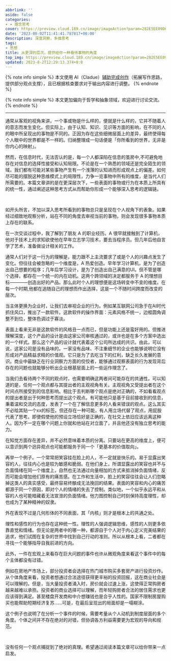 ```yaml
---
abbrlink: ''
aside: false
categories:
- - 理念思考
cover: https://preview.cloud.189.cn/image/imageAction?param=282E5EE09D6C00FAA1A2F79CB1660A822F20EC40D940AEBD270852BB0EA5389D238AB996C58EC8D0598183725058F06A78D334A099984F52D4148073A2044F38991751D0D7386C9DDD68CBA4961307AB9A88630467A9C8C9A181208F647A205800012234B0ACA58282E3A410AE41831A
date: '2023-08-02T11:41:41.787817+08:00'
description: 深度洞察，多维思考
tags:
- 思想
title: 从更深的层次，提供给你一种看待事物的角度
top_img: https://preview.cloud.189.cn/image/imageAction?param=282E5EE09D6C00FAA1A2F79CB1660A822F20EC40D940AEBD270852BB0EA5389D238AB996C58EC8D0598183725058F06A78D334A099984F52D4148073A2044F38991751D0D7386C9DDD68CBA4961307AB9A88630467A9C8C9A181208F647A205800012234B0ACA58282E3A410AE41831A
updated: 2023-8-2T12:29:13.374+8:0
---
```

{% note info simple %}
本文使用 AI（Cladue）[辅助完成创作](https://www.eacls.top/posts/9546085c/)（拓展写作思路，提供部分观点支撑），且已根据核查要求对于输出内容进行调整。
{% endnote %}

{% note info simple %}
本文更加偏向于哲学和抽象领域，欢迎进行讨论交流。
{% endnote %}

---

通常从客观的视角来讲，一个事或物是什么样的，便就是什么样的，它并不随着人的意志而发生变化。但实际上，由于认知、知识、见识等方面的影响，在不同的人的眼中所呈现出的事物是不同的。正因为存在这些细微层面上的差异，最终使得每个人眼中的世界都是不一样的。归纳整理成一句话便是「你所看到的世界，无非是你内心的映射」。

然而，在信息时代，无法否认的是，每一个人都深陷在信息的茧房中,不可避免地存在对信息的选择性接受和认知局限。不论是在一个熟悉的领域还是完全陌生的领域，我们都有可能对某些事物产生有一个浅薄的认知进而形成观点上的偏差。如何尽可能的摆脱这种思维模式上的局限性，力争一览事物中所有的维度，是当代人们所需要的。本篇文章讲的是在更深层次下，一些表面的事物或行为在本质上所具有的统一性，通过阐述这种思考方式从而帮助你形成一个能够深入思考的逻辑链。

<br>

如开头所言，不加以深入思考所看到的事物总只是呈现在个人视角下的表象。如果经过细致地观察分析，站在不同的角度去审视当前的事物，则会发现很多事物本质上存在的联系。

在一次交谈过程中，我了解到了朋友 A 的职业经历。A 很早就接触到了计算机，他对于技术上的求知欲使他在早年立志学习技术，要去当程序员。但几年后他自言学了艺术，准备做设计相关的工作。

通常人们对于这一行为的理解是，能力跟不上主流要求了或是个人的兴趣点发生了变化。但往往会被忽略的一个维度是，A 热爱创造。早年学习计算机，是为了创造出自己想要的程序；几年后学习设计，是为了创造出自己满意的UI。但不管是哪个选择，都存在一个统一的内在动机。这两个跨领域的决定都服务于 A 的理想目标————创造出好的产品。那么此时个人的理想便是这场转变中不变的维度。在每一个时期,他都在追随自己的理想而作出选择，这是一个不随时间跨度而改变的层次。

当主体更换为企业时，让我们去审视企业的行为。例如某互联网公司急于在AI时代抓住风口，推出了一款软件。这款软件的操作界面：元素风格不统一，边框圆角调整不到位，整体色调过于寡淡。

表面上看来无非是这款软件的风格丑一点而已，但是功能上还是蛮好用的。但推进理解深度，这个产品的设计是由这家公司审核通过的，或许也是在多个方案中选出的一个样式。那么这个产品的设计就代表着这个公司所达成的共识。由此，可以说，这家公司是没有品味的。一家没有品味、不注重细节的企业也能够说明它没有形成对产品精益求精的价值观。它只是为了去吃当下的红利，缺乏长久发展的意识。商业中最缺乏在行业洞察力方面的佼佼者，能够通过观察表面的行为发现背后存在的问题也就能够分析出企业根基层面上的一些运作理念了。

当我们去看待两个不同的观点时，也需要明确这两者间可能存在的共通性。可以知道的是，任何一个观点都与其提出者的主观视角有关。主观视角又受提出者在这个时间点所接受到的信息影响。相比于去判断哪个观点是绝对正确的，不如看看观点的提出者是出于何种思考而提出这个观点。有可能他只是基于目前接收到的信息，秉着温和交流的态度，发表了一个在了解信息更多的人看来错误的观点。这么其实不必给其贴一个xx的标签。但还存在一种可能，有人用立场代替了观点，用屁股代表了思考。即便假使他的预设立场恰好是正确的，在社交上依旧应该远离这种人。因为不一定在哪个问题上你就和他站在对立面了，并且他还没有独立思考的能力。

在知觉方面存在差异，并不必然意味着本质的分离。只要站在更高的维度上，便可以意识到两个迥异观点也可能都服务于同一个「更基本的价值取向」。

再举一个例子。一个常常把笑容挂在脸上的人，不一定就是快乐的。易于显露出笑容的人，往往内心也是较为敏感和脆弱。在他们身上，所谓显露出的笑容也并不与负面情绪在同一个维度上，自然也无法通过向量相加的方式来抵消掉负面情绪，反而可能会增加他们原有的痛苦感。在工作和生活中，脸上的笑容往往会让人们忽略掉这类人的真实感受，最终容易终酿成无法挽回的结果。表面的笑容和内心的痛苦都源于同一个原因，即对个人的情绪的失去了控制。类似地，一个似乎永远平和从容的人也可能暗藏着无法宣泄的负面情绪。他力图控制自己时刻保持高度理性，却也成为了某种精神的奴隶。

外在表现不过是几何形体的不同表面，其「内核」则才是根本上的共通之处。

理性和感性的行为也存在这种统一性。理性的人强调逻辑思维，感性的人则更多依靠直觉和情绪。但无论是两者中的哪一种，都源自于个人对于内心定义完美结果的追求，他们试图在复杂的世界中找到自己行动的准则。所以从根本上看，二者都在寻找一个能够指导自我前进的方向。

此外，一件在宏观上来看存在巨大问题的事件也许从微观角度来看这个事件中的每个主体都没有过错。

例如在房地产市场上，部分投资者会选择在热门城市购买多套房产进行投资炒作。从个体角度来看，投资者想通过合法途径获得更丰裕的投资回报，这在商业社会是可以理解的。但是，当大量投资者涌入时，房价就会过速上涨，这使得正常购房者越来越难以承担。投资者的商业选择可以理解，而年轻购房者合法的居住需求也更应该得到满足。甚至楼盘开发商和中介想赚钱也是合乎人性的。国家不限制房屋购买也能帮助短期经济复苏……可是，在最后呈现出的局面却是一塌糊涂。

这个例子也说明了在分析一个事件的时候，需要考量从个人动机到制度层面的多个角度。个体之间并不存在绝对的对错，但协调各方利益需要更为宏观的导向和规范。

<br>

没有任何一个观点捕捉到了绝对的真理。希望通过阅读本篇文章可以给你带来一点启发。

